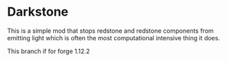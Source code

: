 # Darkstone
This is a simple mod that stops redstone and redstone components from emitting light which is often the most computational intensive thing it does.

This branch if for forge 1.12.2